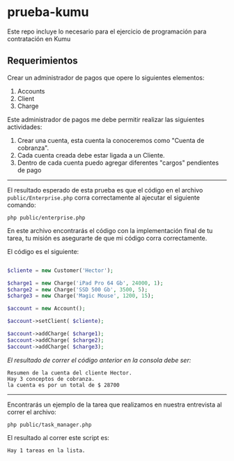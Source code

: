 # prueba-kumu
Este repo incluye lo necesario para el ejercicio de programación para contratación en Kumu

## Requerimientos

Crear un administrador de pagos que opere lo siguientes elementos:

1. Accounts
2. Client
3. Charge

Este administrador de pagos me debe permitir realizar las siguientes actividades:

1. Crear una cuenta, esta cuenta la conoceremos como "Cuenta de cobranza".
2. Cada cuenta creada debe estar ligada a un Cliente.
3. Dentro de cada cuenta puedo agregar diferentes "cargos" pendientes de pago

---

El resultado esperado de esta prueba es que el código en el archivo `public/Enterprise.php`
corra correctamente al ajecutar el siguiente comando:

```
php public/enterprise.php
```

En este archivo encontrarás el código con la implementación final de tu tarea, tu misión es asegurarte de que mi código corra correctamente.

El código es el siguiente:

``` php

$cliente = new Customer('Hector');

$charge1 = new Charge('iPad Pro 64 Gb', 24000, 1);
$charge2 = new Charge('SSD 500 Gb', 3500, 5);
$charge3 = new Charge('Magic Mouse', 1200, 15);

$account = new Account();

$account->setClient( $cliente);

$account->addCharge( $charge1);
$account->addCharge( $charge2);
$account->addCharge( $charge3);


```
*El resultado de correr el código anterior en la consola debe ser:*

```
Resumen de la cuenta del cliente Hector.
Hay 3 conceptos de cobranza.
la cuenta es por un total de $ 28700
```

___

Encontrarás un ejemplo de la tarea que realizamos en nuestra entrevista al correr el archivo:

```
php public/task_manager.php
```

El resultado al correr este script es:

```
Hay 1 tareas en la lista.
```
